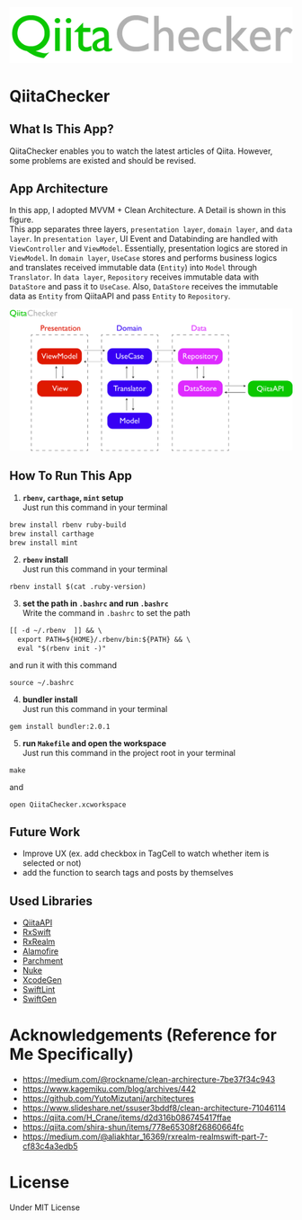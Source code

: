 <div align="center">
  <img src="QiitaChecker.png"></img>
</div>

# QiitaChecker
## What Is This App?
QiitaChecker enables you to watch the latest articles of Qiita. However, some problems are existed and should be revised.

## App Architecture
In this app, I adopted MVVM + Clean Architecture. A Detail is shown in this figure.<br>
This app separates three layers, `presentation layer`, `domain layer`, and `data layer`. In `presentation layer`, UI Event and Databinding are handled with `ViewController` and `ViewModel`. Essentially, presentation logics are stored in `ViewModel`. In `domain layer`, `UseCase` stores and performs business logics and translates received immutable data (`Entity`) into `Model` through `Translator`. In `data layer`, `Repository` receives immutable data with `DataStore` and pass it to `UseCase`. Also, `DataStore` receives the immutable data as `Entity` from QiitaAPI and pass `Entity` to `Repository`.

<div align="center">
  <img src="Architecture.png"></img>
</div>

## How To Run This App
1. **`rbenv`, `carthage`, `mint` setup**<br>
Just run this command in your terminal
```
brew install rbenv ruby-build
brew install carthage
brew install mint
```

2. **`rbenv` install**<br>
Just run this command in your terminal
```
rbenv install $(cat .ruby-version)
```

3. **set the path in `.bashrc` and run `.bashrc`**<br>
Write the command in `.bashrc` to set the path
```
[[ -d ~/.rbenv  ]] && \
  export PATH=${HOME}/.rbenv/bin:${PATH} && \
  eval "$(rbenv init -)"
```
and run it with this command
```
source ~/.bashrc
```

4. **bundler install**<br>
Just run this command in your terminal
```
gem install bundler:2.0.1
```

5. **run `Makefile` and open the workspace**<br>
Just run this command in the project root in your terminal
```
make
```
and 
```
open QiitaChecker.xcworkspace
```

## Future Work
- Improve UX (ex. add checkbox in TagCell to watch whether item is selected or not)
- add the function to search tags and posts by themselves

## Used Libraries
- [QiitaAPI](https://qiita.com/api/v2/docs)
- [RxSwift](https://github.com/ReactiveX/RxSwift)
- [RxRealm](https://github.com/RxSwiftCommunity/RxRealm)
- [Alamofire](https://github.com/Alamofire/Alamofire)
- [Parchment](https://github.com/rechsteiner/Parchment)
- [Nuke](https://github.com/kean/Nuke)
- [XcodeGen](https://github.com/yonaskolb/XcodeGen)
- [SwiftLint](https://github.com/realm/SwiftLint)
- [SwiftGen](https://github.com/SwiftGen/SwiftGen)

# Acknowledgements (Reference for Me Specifically)
- https://medium.com/@rockname/clean-archirecture-7be37f34c943
- https://www.kagemiku.com/blog/archives/442
- https://github.com/YutoMizutani/architectures
- https://www.slideshare.net/ssuser3bddf8/clean-architecture-71046114
- https://qiita.com/H_Crane/items/d2d316b086745417ffae
- https://qiita.com/shira-shun/items/778e65308f26860664fc
- https://medium.com/@aliakhtar_16369/rxrealm-realmswift-part-7-cf83c4a3edb5

# License
Under MIT License